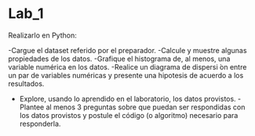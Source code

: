 # Lab_1

Realizarlo en Python:

-Cargue el dataset referido por el preparador.
-Calcule y muestre algunas propiedades de los datos.
-Grafique el histograma de, al menos, una variable numérica en los datos.
-Realice un diagrama de dispersi ́on entre un par de variables numéricas y presente una hipotesis de acuerdo a los resultados.

- Explore, usando lo aprendido en el laboratorio, los datos provistos.
-Plantee al menos 3 preguntas sobre que puedan ser respondidas con los datos provistos y postule el código (o algoritmo) necesario para responderla.
